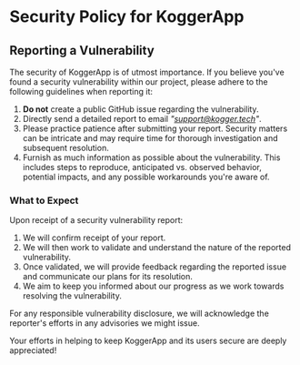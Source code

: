# Security Policy for KoggerApp


## Reporting a Vulnerability

The security of KoggerApp is of utmost importance. If you believe you've found a security vulnerability within our project, please adhere to the following guidelines when reporting it:

1. **Do not** create a public GitHub issue regarding the vulnerability.
2. Directly send a detailed report to email *"support@kogger.tech"*.
3. Please practice patience after submitting your report. Security matters can be intricate and may require time for thorough investigation and subsequent resolution.
4. Furnish as much information as possible about the vulnerability. This includes steps to reproduce, anticipated vs. observed behavior, potential impacts, and any possible workarounds you're aware of.

### What to Expect

Upon receipt of a security vulnerability report:

1. We will confirm receipt of your report.
2. We will then work to validate and understand the nature of the reported vulnerability.
3. Once validated, we will provide feedback regarding the reported issue and communicate our plans for its resolution.
4. We aim to keep you informed about our progress as we work towards resolving the vulnerability.

For any responsible vulnerability disclosure, we will acknowledge the reporter's efforts in any advisories we might issue.

Your efforts in helping to keep KoggerApp and its users secure are deeply appreciated!
